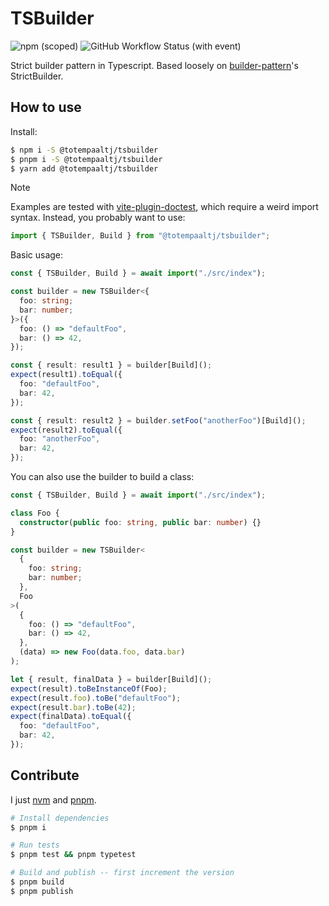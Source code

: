 # TSBuilder

<img alt="npm (scoped)" src="https://img.shields.io/npm/v/%40totempaaltj/tsbuilder"> <img alt="GitHub Workflow Status (with event)" src="https://img.shields.io/github/actions/workflow/status/martijnarts/tsbuilder/test.yaml">

Strict builder pattern in Typescript. Based loosely on [builder-pattern][builder-pattern]'s StrictBuilder.

[builder-pattern]: https://github.com/vincent-pang/builder-pattern/

## How to use

Install:

```bash
$ npm i -S @totempaaltj/tsbuilder
$ pnpm i -S @totempaaltj/tsbuilder
$ yarn add @totempaaltj/tsbuilder
```

> [!NOTE]
> Examples are tested with [vite-plugin-doctest][doctest], which require a weird import syntax. Instead, you probably want to use:
>
> ```typescript
> import { TSBuilder, Build } from "@totempaaltj/tsbuilder";
> ```

[doctest]: https://github.com/ssssota/doc-vitest

Basic usage:

<!-- @import.meta.vitest -->

```typescript
const { TSBuilder, Build } = await import("./src/index");

const builder = new TSBuilder<{
  foo: string;
  bar: number;
}>({
  foo: () => "defaultFoo",
  bar: () => 42,
});

const { result: result1 } = builder[Build]();
expect(result1).toEqual({
  foo: "defaultFoo",
  bar: 42,
});

const { result: result2 } = builder.setFoo("anotherFoo")[Build]();
expect(result2).toEqual({
  foo: "anotherFoo",
  bar: 42,
});
```

You can also use the builder to build a class:

<!-- @import.meta.vitest -->

```typescript
const { TSBuilder, Build } = await import("./src/index");

class Foo {
  constructor(public foo: string, public bar: number) {}
}

const builder = new TSBuilder<
  {
    foo: string;
    bar: number;
  },
  Foo
>(
  {
    foo: () => "defaultFoo",
    bar: () => 42,
  },
  (data) => new Foo(data.foo, data.bar)
);

let { result, finalData } = builder[Build]();
expect(result).toBeInstanceOf(Foo);
expect(result.foo).toBe("defaultFoo");
expect(result.bar).toBe(42);
expect(finalData).toEqual({
  foo: "defaultFoo",
  bar: 42,
});
```

## Contribute

I just [nvm][nvm] and [pnpm][pnpm].

[nvm]: https://github.com/nvm-sh/nvm
[pnpm]: https://pnpm.io/

```bash
# Install dependencies
$ pnpm i

# Run tests
$ pnpm test && pnpm typetest

# Build and publish -- first increment the version
$ pnpm build
$ pnpm publish
```
